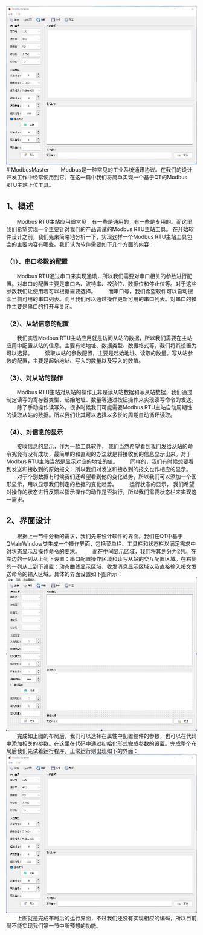 ![输入图片说明](3-3-2.png)# ModbusMaster
&emsp;&emsp;Modbus是一种常见的工业系统通讯协议。在我们的设计开发工作中经常使用到它。在这一篇中我们将简单实现一个基于QT的Modbus RTU主站上位工具。
## 1、概述
&emsp;&emsp;Modbus RTU主站应用很常见，有一些是通用的，有一些是专用的。而这里我们希望实现一个主要针对我们的产品调试的Modbus RTU主站工具。
在开始软件设计之前，我们先来简略地分析一下，实现这样一个Modbus RTU主站工具包含的主要内容有哪些。我们认为软件需要如下几个方面的内容：
### （1）、串口参数的配置
&emsp;&emsp;Modbus RTU通过串口来实现通讯，所以我们需要对串口相关的参数进行配置。对串口的配置主要是串口名、波特率、校验位、数据位和停止位等。对于这些参数我们让使用着可以根据需要选择。
&emsp;&emsp;而串口号，我们希望软件可以自动搜索当前可用的串口列表。而且我们可以通过操作更新可用的串口列表。对串口的操作主要是串口的打开与关闭。
### （2）、从站信息的配置
&emsp;&emsp;我们实现Modbus RTU主站应用就是访问从站的数据，所以我们需要在主站应用中配置从站的信息。主要有站地址、数据类型、数据格式等，我们将其设置为可以选择。
&emsp;&emsp;读取从站的参数配置，主要是起始地址、读取的数量。写从站参数的配置，主要是起始地址、写入的数量以及写入的数值。
### （3）、对从站的操作
&emsp;&emsp;Modbus RTU主站对从站的操作无非是读从站数据和写从站数据，我们通过制定读写的寄存器类型、起始地址、数量等通过按钮操作来实现读写命令的发送。
&emsp;&emsp;除了手动操作读写外，很多时候我们可能需要Modbus RTU主站自动周期性的读取从站的数据。所以我们让其可以选择以多长的周期自动循环读取。
### （4）、对信息的显示
&emsp;&emsp;接收信息的显示，作为一款工具软件， 我们当然希望看到我们发给从站的命令究竟有没有成功，最简单的和直观的办法就是将接收到的信息显示出来。对于Modbus RTU主站当然是显示对应的地址的值。
&emsp;&emsp;同样的，我们有时候想要看到发送和接收到的原始报文，所以我们对发送和接收到的报文也作相应的显示。
&emsp;&emsp;对于个别数据有时候我们还希望看到他的变化趋势，所以我们可以添加一个图形显示，用以显示我们制定的数据的变化趋势。
&emsp;&emsp;运行状态的显示， 我们希望对操作的状态进行反馈以指示操作的动作是否执行，所以我们需要状态栏来实现这一需求。
## 2、界面设计
&emsp;&emsp;根据上一节中分析的需求，我们先来设计软件的界面。我们在QT中基于QMainWindow类生成一个操作界面，包括菜单栏、工具栏和状态栏以满足需求中对状态显示及操作命令的要求。
&emsp;&emsp;而在中间显示区域，我们将其划分为2列。在左边的一列从上到下设置：串口配置操作区域和读写从站的交互配置区域。在右侧的一列从上到下设置：动态曲线显示区域、收发消息显示区域以及直接输入报文发送命令的输入区域。具体的界面设置如下图所示：
 ![输入图片说明](3-3-1.png)
&emsp;&emsp;完成如上图的布局后，我们可以选择在属性中配置控件的参数，也可以在代码中添加相关的参数。在这里在代码中通过初始化形式完成参数的设置。完成整个布局后我们先试着运行程序，正常运行则出现如下的界面：
 ![输入图片说明](3-3-2.png)
&emsp;&emsp;上图就是完成布局后的运行界面，不过我们还没有实现相应的编码，所以目前尚不能实现我们第一节中所预想的功能。

